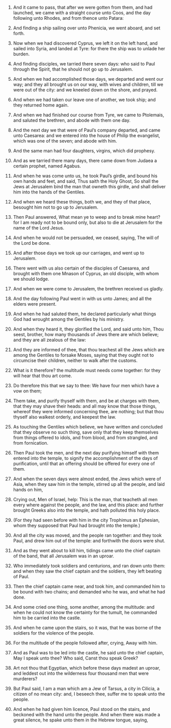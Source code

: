1. And it came to pass, that after we were gotten from them, and had
launched, we came with a straight course unto Coos, and the day
following unto Rhodes, and from thence unto Patara:

2. And finding a
ship sailing over unto Phenicia, we went aboard, and set forth.

3. Now when we had discovered Cyprus, we left it on the left hand,
and sailed into Syria, and landed at Tyre: for there the ship was to
unlade her burden.

4. And finding disciples, we tarried there seven days: who said to
Paul through the Spirit, that he should not go up to Jerusalem.

5. And when we had accomplished those days, we departed and went our
way; and they all brought us on our way, with wives and children, till
we were out of the city: and we kneeled down on the shore, and prayed.

6. And when we had taken our leave one of another, we took ship; and
they returned home again.

7. And when we had finished our course from Tyre, we came to
Ptolemais, and saluted the brethren, and abode with them one day.

8. And the next day we that were of Paul’s company departed, and
came unto Caesarea: and we entered into the house of Philip the
evangelist, which was one of the seven; and abode with him.

9. And the same man had four daughters, virgins, which did prophesy.

10. And as we tarried there many days, there came down from Judaea a
certain prophet, named Agabus.

11. And when he was come unto us, he took Paul’s girdle, and bound
his own hands and feet, and said, Thus saith the Holy Ghost, So shall
the Jews at Jerusalem bind the man that owneth this girdle, and shall
deliver him into the hands of the Gentiles.

12. And when we heard these things, both we, and they of that place,
besought him not to go up to Jerusalem.

13. Then Paul answered, What mean ye to weep and to break mine
heart? for I am ready not to be bound only, but also to die at
Jerusalem for the name of the Lord Jesus.

14. And when he would not be persuaded, we ceased, saying, The will
of the Lord be done.

15. And after those days we took up our carriages, and went up to
Jerusalem.

16. There went with us also certain of the disciples of Caesarea,
and brought with them one Mnason of Cyprus, an old disciple, with whom
we should lodge.

17. And when we were come to Jerusalem, the brethren received us
gladly.

18. And the day following Paul went in with us unto James; and all
the elders were present.

19. And when he had saluted them, he declared particularly what
things God had wrought among the Gentiles by his ministry.

20. And when they heard it, they glorified the Lord, and said unto
him, Thou seest, brother, how many thousands of Jews there are which
believe; and they are all zealous of the law:

21. And they are
informed of thee, that thou teachest all the Jews which are among the
Gentiles to forsake Moses, saying that they ought not to circumcise
their children, neither to walk after the customs.

22. What is it therefore? the multitude must needs come together:
for they will hear that thou art come.

23. Do therefore this that we say to thee: We have four men which
have a vow on them;

24. Them take, and purify thyself with them, and
be at charges with them, that they may shave their heads: and all may
know that those things, whereof they were informed concerning thee,
are nothing; but that thou thyself also walkest orderly, and keepest
the law.

25. As touching the Gentiles which believe, we have written and
concluded that they observe no such thing, save only that they keep
themselves from things offered to idols, and from blood, and from
strangled, and from fornication.

26. Then Paul took the men, and the next day purifying himself with
them entered into the temple, to signify the accomplishment of the
days of purification, until that an offering should be offered for
every one of them.

27. And when the seven days were almost ended, the Jews which were
of Asia, when they saw him in the temple, stirred up all the people,
and laid hands on him,

28. Crying out, Men of Israel, help: This is
the man, that teacheth all men every where against the people, and the
law, and this place: and further brought Greeks also into the temple,
and hath polluted this holy place.

29. (For they had seen before with him in the city Trophimus an
Ephesian, whom they supposed that Paul had brought into the temple.)

30. And all the city was moved, and the people ran together: and
they took Paul, and drew him out of the temple: and forthwith the
doors were shut.

31. And as they went about to kill him, tidings came unto the chief
captain of the band, that all Jerusalem was in an uproar.

32. Who immediately took soldiers and centurions, and ran down unto
them: and when they saw the chief captain and the soldiers, they left
beating of Paul.

33. Then the chief captain came near, and took him, and commanded
him to be bound with two chains; and demanded who he was, and what he
had done.

34. And some cried one thing, some another, among the multitude: and
when he could not know the certainty for the tumult, he commanded him
to be carried into the castle.

35. And when he came upon the stairs, so it was, that he was borne
of the soldiers for the violence of the people.

36. For the multitude of the people followed after, crying, Away
with him.

37. And as Paul was to be led into the castle, he said unto the
chief captain, May I speak unto thee? Who said, Canst thou speak
Greek?

38. Art not thou that Egyptian, which before these days
madest an uproar, and leddest out into the wilderness four thousand
men that were murderers?

39. But Paul said, I am a man which am a
Jew of Tarsus, a city in Cilicia, a citizen of no mean city: and, I
beseech thee, suffer me to speak unto the people.

40. And when he had given him licence, Paul stood on the stairs, and
beckoned with the hand unto the people. And when there was made a
great silence, he spake unto them in the Hebrew tongue, saying,